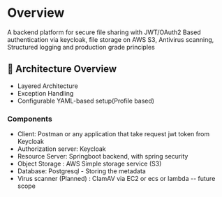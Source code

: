 # Overview 
A backend platform for secure file sharing with JWT/OAuth2 Based authentication via keycloak, file storage on AWS S3, Antivirus scanning, Structured logging and production grade principles

## 🧱  Architecture Overview
- Layered Architecture
- Exception Handling
- Configurable YAML-based setup(Profile based)

### Components
- Client: Postman or any application that take request jwt token from Keycloak
- Authorization server: Keycloak
- Resource Server: Springboot backend, with spring security 
- Object Storage : AWS Simple storage service (S3)
- Database: Postgresql - Storing the metadata
- Virus scanner (Planned) : ClamAV via EC2 or ecs or lambda -- future scope 


